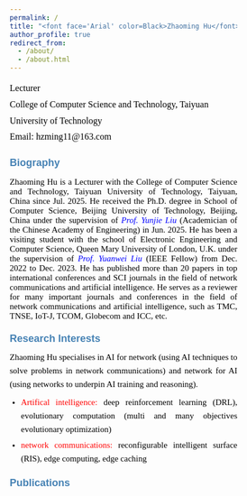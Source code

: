 ```yaml
---
permalink: /
title: "<font face='Arial' color=Black>Zhaoming Hu</font>"
author_profile: true
redirect_from: 
  - /about/
  - /about.html
---
```


<p style="line-height: 1.8;">
<font face='Calibri' size="3.75" color=Black>
Lecturer<br>
College of Computer Science and Technology, Taiyuan University of Technology<br>
Email: hzming11@163.com
</font>
</p>


# <font face='Arial' size="4.75" color=SteelBlue>Biography</font>
<p style="text-align: justify; font-family: Calibri; font-size: 15px; color: black;">
Zhaoming Hu is a Lecturer with the College of Computer Science and Technology, Taiyuan University of Technology, Taiyuan, China since Jul. 2025. He received the Ph.D. degree in School of Computer Science, Beijing University of Technology, Beijing, China under the supervision of <a href="https://ieeexplore.ieee.org/author/37537574300" style="text-decoration: none;"><i style="color: blue;">Prof. Yunjie Liu</i></a> (Academician of the Chinese Academy of Engineering) in Jun. 2025. He has been a visiting student with the school of Electronic Engineering and Computer Science, Queen Mary University of London, U.K. under the supervision of <a href="https://www.eee.hku.hk/~yuanwei/#highlights" style="text-decoration: none;"><i style="color: blue;">Prof. Yuanwei Liu</i></a> (IEEE Fellow) from Dec. 2022 to Dec. 2023. He has published more than 20 papers in top international conferences and SCI journals in the field of network communications and artificial intelligence. He serves as a reviewer for many important journals and conferences in the field of network communications and artificial intelligence, such as TMC, TNSE, IoT-J, TCOM, Globecom and ICC, etc.
</p>


# <font face='Arial' size="4.75" color=SteelBlue>Research Interests</font>
<div style="text-align: justify; font-family: Calibri; font-size: 15px; line-height: 1.6;">
  <p style="margin: 0 0 8px; color: black;">
    Zhaoming Hu specialises in AI for network (using AI techniques to solve problems in network communications) and network for AI (using networks to underpin AI training and reasoning).
  </p>
  
  <ul style="margin: 0; padding-left: 20px;">
    <li style="margin-bottom: 4px; text-align: justify;">
      <span style="color: red;">Artifical intelligence:</span> 
      <span style="color: black;">deep reinforcement learning (DRL), evolutionary computation (multi and many objectives evolutionary optimization)</span>
    </li>
    <li style="text-align: justify;">
      <span style="color: red;">network communications:</span> 
      <span style="color: black;">reconfigurable intelligent surface (RIS), edge computing, edge caching</span>
    </li>
  </ul>
</div>

# <font face='Arial' size="4.75" color=SteelBlue>Publications</font>
<html lang="en">
<head>
    <meta charset="UTF-8">
    <meta name="viewport" content="width=device-width, initial-scale=1.0">
    <link href="https://fonts.googleapis.com/css2?family=Calibri:wght@400;700&family=SimHei&display=swap" rel="stylesheet">
    <style>
        * {
            margin: 0;
            padding: 0;
            box-sizing: border-box;
        }
        
        body {
            font-family: 'Calibri', sans-serif;
            background: linear-gradient(135deg, #f5f7fa 0%, #e4edf5 100%);
            color: #333;
            line-height: 1.6;
            padding: 30px;
            max-width: 1200px;
            margin: 0 auto;
        }
        
        .container {
            background: white;
            border-radius: 12px;
            box-shadow: 0 8px 30px rgba(0, 0, 0, 0.1);
            padding: 40px;
            position: relative;
            overflow: hidden;
        }
        
        .container::before {
            content: "";
            position: absolute;
            top: 0;
            left: 0;
            right: 0;
            height: 5px;
            background: linear-gradient(90deg, #d32f2f, #1976d2);
        }
        
        header {
            text-align: center;
            margin-bottom: 30px;
            padding-bottom: 20px;
            border-bottom: 1px solid #e0e0e0;
        }
        
        h1 {
            color: #2c3e50;
            font-size: 15px;
            margin-bottom: 10px;
        }
        
        .scholar-link {
            text-align: center;
            margin: 25px 0;
            font-size: 15px;
        }
        
        .scholar-link a {
            color: #1976d2;
            text-decoration: none;
            font-weight: 700;
            transition: all 0.3s ease;
            position: relative;
        }
        
        .scholar-link a::after {
            content: "";
            position: absolute;
            bottom: -2px;
            left: 0;
            width: 100%;
            height: 1.5px;
            background: #1976d2;
            transform: scaleX(0);
            transform-origin: right;
            transition: transform 0.3s ease;
        }
        
        .scholar-link a:hover {
            color: #0d47a1;
        }
        
        .scholar-link a:hover::after {
            transform: scaleX(1);
            transform-origin: left;
        }
        
        .section-title {
            color: #d32f2f;
            font-size: 15px;
            margin: 30px 0 15px;
            padding-bottom: 8px;
            border-bottom: 2px solid #e0e0e0;
            position: relative;
        }
        
        .section-title::after {
            content: "";
            position: absolute;
            bottom: -2px;
            left: 0;
            width: 80px;
            height: 2px;
            background: #d32f2f;
        }
        
        .publication-list {
            list-style: none;
        }
        
        .publication-item {
            margin-bottom: 20px;
            padding-bottom: 15px;
            border-bottom: 1px dashed #e0e0e0;
            text-align: justify;
            hyphens: auto;
            font-size: 15px;
        }
        
        .publication-item:last-child {
            border-bottom: none;
        }
        
        .publication-number {
            font-weight: bold;
            color: black;
            margin-right: 5px;
            font-size: 14px;
        }
        
        .publication-highlight {
            background: rgba(255, 215, 0, 0.2);
            padding: 2px 4px;
            border-radius: 3px;
            font-weight: 600;
            font-size: 13px;
        }
        
        .chinese-text {
            font-family: 'SimHei', 'Microsoft YaHei', sans-serif;
            font-size: 14px;
        }
        
        footer {
            text-align: center;
            margin-top: 40px;
            padding-top: 20px;
            border-top: 1px solid #e0e0e0;
            color: black;
            font-size: 14px;
        }
        
        .impact-factor {
            display: inline-block;
            background: #e3f2fd;
            color: black;
            padding: 2px 6px;
            border-radius: 4px;
            font-size: 13px;
            margin-left: 5px;
            font-weight: 600;
        }
        
        .top-journal {
            display: inline-block;
            background: #ffebee;
            color: black;
            padding: 2px 6px;
            border-radius: 4px;
            font-size: 13px;
            margin-left: 5px;
            font-weight: 600;
        }
        
        .ccf-rank {
            display: inline-block;
            background: #e8f5e9;
            color: black;
            padding: 2px 6px;
            border-radius: 4px;
            font-size: 13px;
            margin-left: 5px;
            font-weight: 600;
        }
        
        /* 新增样式 - 控制各元素字体大小 */
        .authors {
            font-size: 14px;
            color: black;
        }
        
        .paper-title {
            font-size: 16px;
            font-weight: bold;
            color: black;
            display: inline-block;
            margin: 3px 0;
        }
        
        .journal-name {
            font-size: 14px;
            font-style: italic;
            color: black;
        }
        
        .publication-details {
            font-size: 13px;
            color: black;
        }
        
        .conference-info {
            font-size: 13px;
            color: black;
        }
        
        @media (max-width: 768px) {
            body {
                padding: 15px;
            }
            
            .container {
                padding: 25px;
            }
            
            h1 {
                font-size: 15px;
            }
            
            .publication-item {
                font-size: 15px;
            }
            
            .control-group {
                flex-direction: column;
                gap: 10px;
            }
        }
    </style>
</head>
<body>
    <div class="container">
        <header>
            <div class="scholar-link">
                <span>See a full list of publications on </span>
                <a href="https://scholar.google.co.uk/citations?user=X5bNcZ0AAAAJ&hl=zh-CN&authuser=1" target="_blank">Google Scholar</a>
            </div>
        </header>       
        
        <main>
            <div class="section-title">Journal Articles</div>
            <font face='Calibri' size="3.75" color=Black>
16. Zhaoming Hu, Chao Fang, Zhuwei Wang, Jining Chen, Shu-Ming Tseng, Mianxiong Dong, Joint Content Caching and Request Routing for User-Centric Many-Objective Metaverse Services, IEEE Transactions on Network Science and Engineering, 12(3), 1911-1925, 2025. (SCI Q2，IF= 6.5)<br>
  
15. Zhaoming Hu, Chao Fang, Ruikang Zhong, Yuanwei Liu, Joint physical and network layers design for STARS-assisted multi-cellular edge caching, IEEE Transactions on Wireless Communications, 23(11): 17446 - 17460, 2024. (SCI Q1 ToP，IF= 10.4)<br>
  
14. Zhaoming Hu, Ruikang Zhong, Chao Fang, and Yuanwei Liu, Caching-at-STARS: the Next Generation Edge Caching, IEEE Transactions on Wireless Communications, 23(8): 8372-8387, 2024. (SCI Q1 ToP，IF= 10.4)<br>
    
13. Zhaoming Hu, Chao Fang, Zhuwei Wang, Shu-Ming Tseng and Mianxiong Dong, Many-Objective Optimization Based-Content Popularity Prediction for Cache-Assisted Cloud-Edge-End Collaborative IoT Networks, IEEE Internet of Things Journal, 11(1): 1190-1200, 2024. (SCI Q1 ToP，IF= 10.6，ESI Highly Cited Paper)<br>
    
12. Chao Fang, Zhaoming Hu, Xiangheng Meng, Shanshan Tu, Zhuwei Wang, Deze Zeng, Wei Ni, Song Guo, and Zhu Han, DRL-Driven Joint Task Offloading and Resource Allocation for Energy-Efficient Content Delivery in Cloud-Edge Cooperation Networks, IEEE Transactions on Vehicular Technology, 72(12): 16195-16207, 2023. (SCI Q2，IF=6.8)<br>
    
11. Chao Fang, Hang Xu, Yihui Yang, Zhaoming Hu*, Shanshan Tu, Kaoru Ota, Zheng Yang, Mianxiong Dong, Zhu Han, F. Richard Yu, Yunjie Liu, Deep Reinforcement Learning Based Resource Allocation for Content Distribution in Fog Radio Access Networks, IEEE Internet of Things Journal, 9(18): 16874-16883, 2022. (SCI Q1 ToP，IF=10.6)<br>
    
10. Chao Fang, Tianyi Zhang, Jingjing Huang, Hang Xu, Zhaoming Hu, Yihui Yang, Zhuwei Wang, Zequan Zhou, and Xiling Luo, A DRL-Driven Intelligent Optimization Strategy for Resource Allocation in Cloud-Edge-End Cooperation Environments, Symmetry, 14(10): 2120, 2022.<br>
    
9. Chao Fang, Xiangheng Meng, Zhaoming Hu, Fangmin Xu, Deze Zeng, Mianxiong Dong, and Wei Ni, AI-Driven Energy-Efficient Content Task Offloading in Cloud-Edge-End Cooperation Networks, IEEE Open Journal of the Computer Society, 162-171, 2022.<br>
    
8. Zhaoming Hu, Yang Lan, Zhixia Zhang, Xingjuan Cai, A many-objective particle swarm optimization algorithm based on multiple criteria for hybrid recommendation system, KSII Transactions on Internet and Information Systems, 15(2): 442-460, 2021. （SCI Q3）<br>
   
7. Jialei Xu, Zhixia Zhang, Zhaoming Hu, Lei Du, Xingjuan Cai, A many-objective optimized task allocation scheduling model in cloud computing, Applied Intelligence, 51: 3293-3310, 2021.（SCI Q2，IF= 5.3）<br>
   
6. Zhihua Cui, Zhixia Zhang, Zhaoming Hu, Shaojin Geng, Jinjun Chen. A Many-objective Optimization based Intelligent High performance Data Processing Model for Cyber-Physical-Social Systems, IEEE Transactions on Network Science and Engineering, 9(6): 3825-3834, 2021.（SCI Q2，IF= 6.5）<br>
   
5. Lijie Xie, Zhaoming Hu, Xingjuan Cai, Wensheng Zhang, Jinjun Chen. Explainable recommendation based on knowledge graph and multi-objective optimization. Complex & Intelligent Systems, 7: 1241–1252, 2021. （SCI Q2，IF= 5.8）<br>
   
4. Zhihua Cui, Peng Zhao, Zhaoming Hu, Xingjuan Cai, Wensheng Zhang, Jinjun Chen, An Improved Matrix Factorization based Model for Many-objective Optimization Recommendation, Information Sciences, 579: 1-14, 2021.（SCI Q1，IF= 8.1）<br>
   
3. <font face='黑体' size="3.5" color=Black>蔡星娟，胡钊鸣，王茜，张志霞，崔志华，张文生，基于高维多目标优化的多无人机协同航迹规划，中国科学：信息科学（中文版）</font>，537: 148-161, 2020.（CCF A）<br>
   
2. Xingjuan Cai, Zhaoming Hu, Jinjun Chen, A many-objective optimization recommendation algorithm based on knowledge mining, Information Sciences, 537: 148-161, 2020.（SCI Q1 ToP，IF= 8.1）<br>
   
1. Xingjuan Cai, Zhaoming Hu, Peng Zhao, WenSheng Zhang, Jinjun Chen, A hybrid recommendation system with many-objective evolutionary, Expert Systems with Applications, 2020, 159: 113648.（SCI Q1 ToP，IF= 6.954）<br>
            
            <div class="section-title">Conference Articles</div>
            <ul class="publication-list">
                <li class="publication-item">
                    <span class="publication-number">4.</span> 
                    <span class="authors">Chao Fang, Hang Xu, Yulong Bai, Tianyi Zhang, Yihui Yang, Zhaoming Hu</span>, 
                    <span class="paper-title">"Deep Reinforcement Learning-Based Joint Task Offloading in Cloud-Edge-End Cooperation Environments"</span>, 
                    <em class="journal-name">IEEE International Conference on Frontiers of Electronics, Information and Computation Technologies (IEEE ICFEICT)</em>, 
                    <span class="conference-info">Wuhan, China, 2022.8.19-8.21.</span>
                </li>
                
                <li class="publication-item">
                    <span class="publication-number">3.</span> 
                    <span class="authors">Chao Fang, Yihui Yang, Hang Xu, Tianyi Zhang, Xiaolin Qin, Zhaoming Hu</span>, 
                    <span class="paper-title">"Deep Reinforcement Learning-Based Traffic Engineering in Cloud-Edge-End Collaboration Environments"</span>, 
                    <em class="journal-name">IEEE International Conference on Frontiers of Electronics, Information and Computation Technologies (IEEE ICFEICT)</em>, 
                    <span class="conference-info">Wuhan, China, 2022.8.19-8.21.</span>
                </li>
                
                <li class="publication-item">
                    <span class="publication-number">2.</span> 
                    <span class="authors">Zhaoming Hu, Ruikang Zhong, Chao Fang, Yuanwei Liu</span>, 
                    <span class="paper-title">"Exploiting Caching-at-STARS: Joint caching replacement and hybrid beamforming"</span>, 
                    <em class="journal-name">IEEE Globecom</em>, 
                    <span class="conference-info">Kuala Lumpur, Malaysia, 2023.12.4-12.8.</span>
                </li>
                
                <li class="publication-item">
                    <span class="publication-number">1.</span> 
                    <span class="authors">Chao Fang, Xiangheng Meng, Zhaoming Hu, Xiaoping Yang, Fangmin Xu, Peng Li, Mianxiong Dong</span>, 
                    <span class="paper-title">"DRL-Based Green Task Offloading for Content Distribution in NOMA-Enabled Cloud-Edge-End Cooperation Environments"</span>, 
                    <em class="journal-name">IEEE ICC</em>, 
                    <span class="conference-info">Rome, Italy, 2023.5.28-6.1.</span>
                </li>
            </ul>
        </main>
    </div>
</body>
</html>











